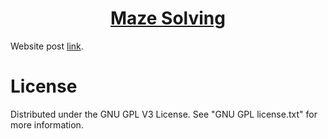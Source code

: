 <h1 align="center">
	<a href="https://github.com/KeyC0de/MazeSolving">Maze Solving</a>
</h1>


Website post [link](https://keyc0de.com/posts/20.html).<br>


# License

Distributed under the GNU GPL V3 License. See "GNU GPL license.txt" for more information.
